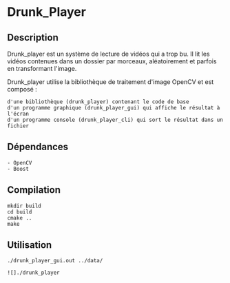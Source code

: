 #  Drunk_Player

## Description

Drunk_player est un système de lecture de vidéos qui a trop bu. Il lit les vidéos contenues dans un dossier par morceaux, aléatoirement et parfois en transformant l'image.

Drunk_player utilise la bibliothèque de traitement d'image OpenCV et est composé :

    d'une bibliothèque (drunk_player) contenant le code de base
    d'un programme graphique (drunk_player_gui) qui affiche le résultat à l'écran
    d'un programme console (drunk_player_cli) qui sort le résultat dans un fichier

## Dépendances

	- OpenCV
	- Boost

## Compilation
	mkdir build
	cd build
	cmake ..
	make

## Utilisation
	./drunk_player_gui.out ../data/
	
	![]./drunk_player
	

